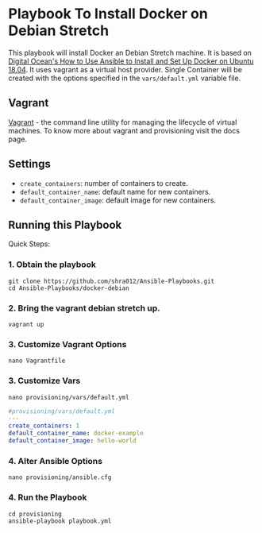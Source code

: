 # Playbook To Install Docker on Debian Stretch

This playbook will install Docker an Debian Stretch machine.
It is based on [Digital Ocean's How to Use Ansible to Install and Set Up Docker on Ubuntu 18.04](https://www.digitalocean.com/community/tutorials/how-to-use-ansible-to-install-and-set-up-docker-on-ubuntu-18-04). It uses vagrant as a virtual host provider.
Single Container will be created with the options specified in the `vars/default.yml` variable file.

## Vagrant

[Vagrant](https://www.vagrantup.com/docs) - the command line utility for managing the lifecycle of virtual machines. To know more about vagrant and provisioning visit the docs page.

## Settings

- `create_containers`: number of containers to create.
- `default_container_name`: default name for new containers.
- `default_container_image`: default image for new containers.

## Running this Playbook

Quick Steps:

### 1. Obtain the playbook

```shell
git clone https://github.com/shra012/Ansible-Playbooks.git
cd Ansible-Playbooks/docker-debian
```

### 2. Bring the vagrant debian stretch up.

```shell
vagrant up
```

### 3. Customize Vagrant Options

```shell
nano Vagrantfile
```

### 3. Customize Vars

```shell
nano provisioning/vars/default.yml
```

```yml
#provisioning/vars/default.yml
---
create_containers: 1
default_container_name: docker-example
default_container_image: hello-world
```

### 4. Alter Ansible Options

```shell
nano provisioning/ansible.cfg
```

### 4. Run the Playbook

```command
cd provisioning
ansible-playbook playbook.yml
```
